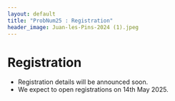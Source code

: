 ```yaml
---
layout: default
title: "ProbNum25 : Registration"
header_image: Juan-les-Pins-2024 (1).jpeg
---
```


# Registration
- Registration details will be announced soon.
- We expect to open registrations on 14th May 2025.
